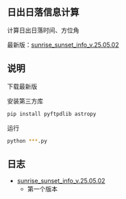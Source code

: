 ## 日出日落信息计算

计算日出日落时间、方位角

最新版：[sunrise_sunset_info_v.25.05.02][1]

## 说明

下载最新版

安装第三方库

```bash
pip install pyftpdlib astropy
```

运行

```bash
python ***.py
```

## 日志

- [sunrise_sunset_info_v.25.05.02][2]
    - 第一个版本

[1]: https://github.com/God-2077/python-code/tree/main/sunrise_sunset_info/sunrise_sunset_info_v.25.05.02.py
[2]: https://github.com/God-2077/python-code/tree/main/sunrise_sunset_info/sunrise_sunset_info_v.25.05.02.py